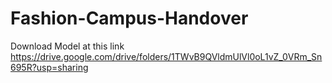 # Fashion-Campus-Handover
Download Model at this link 
https://drive.google.com/drive/folders/1TWvB9QVldmUlVl0oL1vZ_0VRm_Sn695R?usp=sharing
